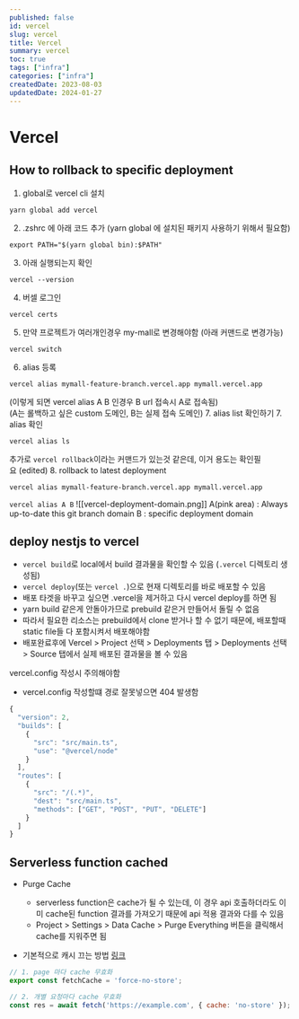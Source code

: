 ```yaml
---
published: false
id: vercel
slug: vercel
title: Vercel
summary: vercel
toc: true
tags: ["infra"]
categories: ["infra"]
createdDate: 2023-08-03
updatedDate: 2024-01-27
---
```


# Vercel

## How to rollback to specific deployment
1.  global로 vercel cli 설치
  ```
  yarn global add vercel
  ```
2. .zshrc 에 아래 코드 추가 (yarn global 에 설치된 패키지 사용하기 위해서 필요함)
  ```
  export PATH="$(yarn global bin):$PATH"
  ```
3. 아래 실행되는지 확인
  ```
  vercel --version
  ```
4. 버셀 로그인
  ```
  vercel certs
  ```
5. 만약 프로젝트가 여러개인경우 my-mall로 변경해야함 (아래 커맨드로 변경가능)
  ```
  vercel switch
  ```
6. alias 등록
  ```
  vercel alias mymall-feature-branch.vercel.app mymall.vercel.app
  ```
(이렇게 되면 vercel alias A B 인경우 B url 접속시 A로 접속됨)  
(A는 롤백하고 싶은 custom 도메인, B는 실제 접속 도메인) 7. alias list 확인하기
7. alias 확인
  ```
  vercel alias ls
  ```
추가로 `vercel rollback`이라는 커맨드가 있는것 같은데, 이거 용도는 확인필요 (edited)
8. rollback to latest deployment
  ```
  vercel alias mymall-feature-branch.vercel.app mymall.vercel.app
  ```
`vercel alias A B`
![[vercel-deployment-domain.png]]
A(pink area) : Always up-to-date this git branch domain
B : specific deployment domain

## deploy nestjs to vercel
- `vercel build`로 local에서 build 결과물을 확인할 수 있음 (`.vercel` 디렉토리 생성됨)
- `vercel deploy`(또는 `vercel .`)으로 현재 디렉토리를 바로 배포할 수 있음
- 배포 타겟을 바꾸고 싶으면 .vercel을 제거하고 다시 vercel deploy를 하면 됨
- yarn build 같은게 안돌아가므로 prebuild 같은거 만들어서 돌릴 수 없음
- 따라서 필요한 리소스는 prebuild에서 clone 받거나 할 수 없기 때문에, 배포할때 static file들 다 포함시켜서 배포해야함
- 배포완료후에 Vercel > Project 선택 > Deployments 탭 > Deployments 선택 > Source 탭에서 실제 배포된 결과물을 볼 수 있음

vercel.config 작성시 주의해야함
- vercel.config 작성할떄 경로 잘못넣으면 404 발생함
```javascript
{
  "version": 2,
  "builds": [
    {
      "src": "src/main.ts",
      "use": "@vercel/node"
    }
  ],
  "routes": [
    {
      "src": "/(.*)",
      "dest": "src/main.ts",
      "methods": ["GET", "POST", "PUT", "DELETE"]
    }
  ]
}
```

## Serverless function cached

- Purge Cache
  - serverless function은 cache가 될 수 있는데, 이 경우 api 호출하더라도 이미 cache된 function 결과를 가져오기 때문에 api 적용 결과와 다를 수 있음
  - Project > Settings > Data Cache > Purge Everything 버튼을 클릭해서 cache를 지워주면 됨

- 기본적으로 캐시 끄는 방법 [링크](https://vercel.com/docs/infrastructure/data-cache/manage-data-cache#disabling-vercel-data-cache)
```js
// 1. page 마다 cache 무효화
export const fetchCache = 'force-no-store';

// 2. 개별 요청마다 cache 무효화
const res = await fetch('https://example.com', { cache: 'no-store' });
```


